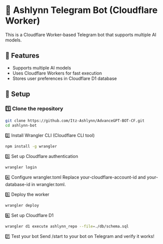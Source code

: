 # 🤖 Ashlynn Telegram Bot (Cloudflare Worker)

This is a Cloudflare Worker-based Telegram bot that supports multiple AI models.

## 🚀 Features
- Supports multiple AI models
- Uses Cloudflare Workers for fast execution
- Stores user preferences in Cloudflare D1 database

## 🔧 Setup

### 1️⃣ Clone the repository
```bash
git clone https://github.com/Itz-Ashlynn/AdvanceGPT-BOT-CF.git
cd ashlynn-bot
```

2️⃣ Install Wrangler CLI (Cloudflare CLI tool)
```bash
npm install -g wrangler
```

3️⃣ Set up Cloudflare authentication
```bash
wrangler login
```

4️⃣ Configure wrangler.toml
Replace your-cloudflare-account-id and your-database-id in wrangler.toml.

5️⃣ Deploy the worker
```bash
wrangler deploy
```

6️⃣ Set up Cloudflare D1
```bash
wrangler d1 execute ashlynn_repo --file=./db/schema.sql
```

7️⃣ Test your bot
Send /start to your bot on Telegram and verify it works!

